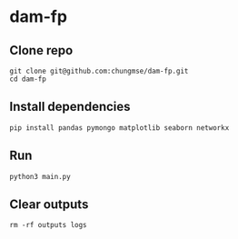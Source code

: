 # dam-fp

## Clone repo
```
git clone git@github.com:chungmse/dam-fp.git
cd dam-fp
```

## Install dependencies
```
pip install pandas pymongo matplotlib seaborn networkx
```

## Run
```
python3 main.py
```

## Clear outputs
```
rm -rf outputs logs
```